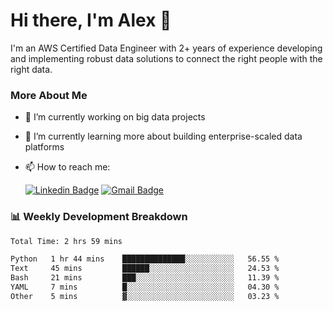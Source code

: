 # Hi there, I'm Alex  👋

I'm an AWS Certified Data Engineer with 2+ years of experience developing and implementing robust data solutions to connect the right people with the right data. 

### More About Me

- 🔭 I’m currently working on big data projects
- 🌱 I’m currently learning more about building enterprise-scaled data platforms
- 📫 How to reach me:

  [![Linkedin Badge](https://img.shields.io/badge/LinkedIn-0077B5?style=for-the-badge&logo=linkedin&logoColor=white)](https://www.linkedin.com/in/itsalexchen) [![Gmail Badge](https://img.shields.io/badge/Gmail-D14836?style=for-the-badge&logo=gmail&logoColor=white)](mailto:itsalexchen@gmail.com)




### 📊 Weekly Development Breakdown
<!--START_SECTION:waka-->

```txt
Total Time: 2 hrs 59 mins

Python   1 hr 44 mins    ██████████████░░░░░░░░░░░   56.55 %
Text     45 mins         ██████░░░░░░░░░░░░░░░░░░░   24.53 %
Bash     21 mins         ███░░░░░░░░░░░░░░░░░░░░░░   11.39 %
YAML     7 mins          █░░░░░░░░░░░░░░░░░░░░░░░░   04.30 %
Other    5 mins          ▓░░░░░░░░░░░░░░░░░░░░░░░░   03.23 %
```

<!--END_SECTION:waka-->
